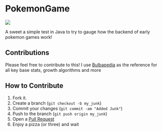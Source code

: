 PokemonGame
=================
[<img src="http://th05.deviantart.net/fs71/200H/f/2011/115/3/e/dat_mudkip_by_winze-d3ev3lc.png"/>][mud]

A sweet a simple test in Java to try to gauge how the backend of early pokemon games work!


Contributions
------------
Please feel free to contribute to this! I use [Bulbapedia][bul] as the reference for all key base stats, growth algorithms and more

How to Contribute
------------

1. Fork it.
2. Create a branch (`git checkout -b my_junk`)
3. Commit your changes (`git commit -am "Added Junk"`)
4. Push to the branch (`git push origin my_junk`)
5. Open a [Pull Request][1]
6. Enjoy a pizza (or three) and wait


[1]:https://github.com/ed-george/PokemonGame/pulls
[bul]:http://bulbapedia.bulbagarden.net/wiki/Main_Page
[mud]:http://taskuli.deviantart.com/art/Dat-mudkip-206364144
